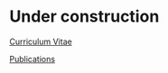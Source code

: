 # Under construction

[Curriculum Vitae](https://nhuneke.github.io/cv)

[Publications](https://nhuneke.github.io/publications)
